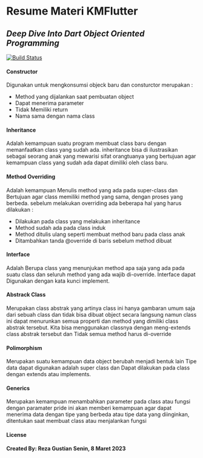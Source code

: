 # Resume Materi KMFlutter
## _Deep Dive Into Dart Object Oriented Programming_

[![Build Status](https://travis-ci.org/joemccann/dillinger.svg?branch=master)](https://travis-ci.org/joemccann/dillinger)

#### Constructor 
Digunakan untuk mengkonsumsi objeck baru dan consturctor merupakan : 
- Method yang dijalankan saat pembuatan object
- Dapat menerima parameter
- Tidak Memiliki return
- Nama sama dengan nama class

#### Inheritance 
Adalah kemampuan suatu program membuat class baru dengan memanfaatkan
class yang sudah ada. inheritance bisa di ilustrasikan sebagai seorang anak yang
mewarisi sifat orangtuanya yang bertujuan agar kemampuan class yang sudah ada dapat dimiliki oleh class baru.

#### Method Overriding
Adalah kemampuan Menulis method yang ada pada super-class dan Bertujuan agar 
class memiliki method yang sama, dengan proses yang berbeda.
sebelum melakukan overriding ada beberapa hal yang harus dilakukan :
- Dilakukan pada class yang melakukan inheritance
- Method sudah ada pada class induk
- Method ditulis ulang seperti membuat method baru pada class anak
- Ditambahkan tanda @override di baris sebelum method dibuat

#### Interface 
Adalah Berupa class yang menunjukan method apa saja yang ada pada suatu class dan seluruh method yang ada wajib di-override. Interface dapat Digunakan dengan kata kunci implement.

#### Abstrack Class 
Merupakan class abstrak yang artinya class ini hanya gambaran umum saja dari sebuah class dan tidak bisa dibuat object secara langsung namun
class ini dapat menurunkan semua properti dan method yang dimiliki class abstrak
tersebut. Kita bisa menggunakan classnya dengan meng-extends class abstrak tersebut
dan Tidak semua method harus di-override

#### Polimorphism
Merupakan suatu kemampuan data object berubah menjadi bentuk lain Tipe 
data dapat digunakan adalah super class dan  Dapat dilakukan pada class 
dengan extends atau implements.

#### Generics
Merupakan kemampuan menambahkan parameter pada class atau fungsi dengan paramater pride
ini akan memberi kemampuan agar dapat menerima data dengan tipe yang berbeda atau 
tipe data yang diinginkan, ditentukan saat membuat class atau menjalankan fungsi


#### License
**Created By: Reza Gustian**
**Senin, 8 Maret 2023**